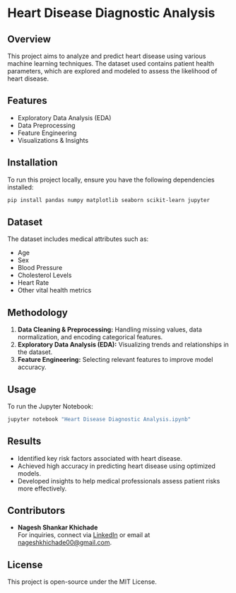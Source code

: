 # Heart Disease Diagnostic Analysis

## Overview
This project aims to analyze and predict heart disease using various machine learning techniques. The dataset used contains patient health parameters, which are explored and modeled to assess the likelihood of heart disease.

## Features
- Exploratory Data Analysis (EDA)
- Data Preprocessing
- Feature Engineering
- Visualizations & Insights

## Installation
To run this project locally, ensure you have the following dependencies installed:

```bash
pip install pandas numpy matplotlib seaborn scikit-learn jupyter
```

## Dataset
The dataset includes medical attributes such as:
- Age
- Sex
- Blood Pressure
- Cholesterol Levels
- Heart Rate
- Other vital health metrics

## Methodology
1. **Data Cleaning & Preprocessing:** Handling missing values, data normalization, and encoding categorical features.
2. **Exploratory Data Analysis (EDA):** Visualizing trends and relationships in the dataset.
3. **Feature Engineering:** Selecting relevant features to improve model accuracy.


## Usage
To run the Jupyter Notebook:
```bash
jupyter notebook "Heart Disease Diagnostic Analysis.ipynb"
```

## Results
- Identified key risk factors associated with heart disease.
- Achieved high accuracy in predicting heart disease using optimized models.
- Developed insights to help medical professionals assess patient risks more effectively.

## Contributors
- **Nagesh Shankar Khichade**  
For inquiries, connect via [LinkedIn](https://www.linkedin.com/in/nagesh-khichade-210875212/) or email at nageshkhichade00@gmail.com.

## License
This project is open-source under the MIT License.

